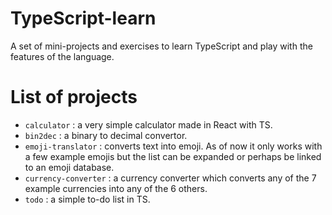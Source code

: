 # TypeScript-learn
A set of mini-projects and exercises to learn TypeScript and play with the features of the language.


# List of projects

- `calculator` : a very simple calculator made in React with TS.
- `bin2dec` : a binary to decimal convertor.
- `emoji-translator` : converts text into emoji. As of now it only works with a few example emojis but the list can be expanded or perhaps be linked to an emoji database.
- `currency-converter` : a currency converter which converts any of the 7 example currencies into any of the 6 others.
- `todo` : a simple to-do list in TS.
